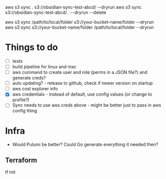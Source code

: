 


 aws s3 sync . s3://obsidian-sync-test-abcd/ --dryrun
 aws s3 sync s3://obsidian-sync-test-abcd/ . --dryrun --delete


aws s3 sync /path/to/local/folder s3://your-bucket-name/folder --dryrun
aws s3 sync s3://your-bucket-name/folder /path/to/local/folder --dryrun

# Things to do
- [ ] tests
- [ ] build pipeline for linux and mac
- [ ] aws command to create user and role (perms in a JSON file?) and generate creds?
- [ ] auto updating? - release to github, check if newer version on startup
- [ ] aws cost explorer info
- [x] aws credentials - instead of default, use config values (or change to profile?)
- [ ] Sync needs to use aws creds above - might be better just to pass in aws config thing

# Infra
- Would Pulumi be better? Could Go generate everything it needed then?

## Terraform
tf init

